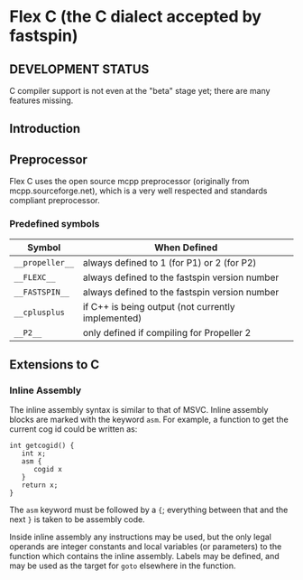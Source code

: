 # Flex C (the C dialect accepted by fastspin)

## DEVELOPMENT STATUS

C compiler support is not even at the "beta" stage yet; there are many features missing.

## Introduction

## Preprocessor

Flex C uses the open source mcpp preprocessor (originally from mcpp.sourceforge.net), which is a very well respected and standards compliant preprocessor.

### Predefined symbols

Symbol           | When Defined
-----------------|-------------
`__propeller__`  | always defined to 1 (for P1) or 2 (for P2)
`__FLEXC__`      | always defined to the fastspin version number
`__FASTSPIN__`   | always defined to the fastspin version number
`__cplusplus`    | if C++ is being output (not currently implemented)
`__P2__`         | only defined if compiling for Propeller 2

## Extensions to C

### Inline Assembly

The inline assembly syntax is similar to that of MSVC. Inline assembly blocks are marked with the keyword `asm`. For example, a function to get the current cog id could be written as:
```
int getcogid() {
   int x;
   asm {
      cogid x
   }
   return x;
}
```
The `asm` keyword must be followed by a `{`; everything between that and the next `}` is taken to be assembly code.

Inside inline assembly any instructions may be used, but the only legal operands are integer constants and local variables (or parameters) to the function which contains the inline assembly. Labels may be defined, and may be used as the target for `goto` elsewhere in the function.

